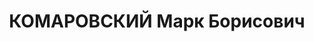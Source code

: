 ---
title: КОМАРОВСКИЙ Марк Борисович
description: '1901 р., м. Радомисль Київської губ., єврей, службовець, освіта вища,
  директор Дніпропетровського тресту "Зеленбуд".

  28.03.1937 р.звинувачений в а/ рад. діяльності, розстріляний.

  Реабілітований 24.12.1955 р.'
---
